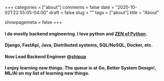 +++
categories = ["about"]
comments = false
date = "2020-10-02T22:55:05-04:00"
draft = false
slug = ""
tags = ["about"]
title = "About"

showpagemeta = false
+++

#### I do mostly backend engineering. I love python and [ZEN of Python](https://en.wikipedia.org/wiki/Zen_of_Python).
#### Django, FastApi, Java, Distributed systems, SQL/NoSQL, Docker, etc.
#### Now Lead Backend Engineer @[shipup](https://shipup.net)

#### I enjoy learning new things. The queue is at Go, Better System Design!, ML/AI on my list of learning new things.

